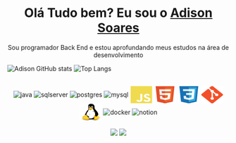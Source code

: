 <div>
  
  <h1 align="center">
    Olá Tudo bem? Eu sou o 
    <a href="https://www.linkedin.com/in/adison-soares-ab6b59190/">Adison Soares</a>
  </h1>
  
  <p align="center">
    Sou programador Back End e estou aprofundando meus estudos na área de desenvolvimento
  </p>

</div>


![Adison GitHub stats](https://github-readme-stats.vercel.app/api?username=AdisonSoares&show_icons=true&theme=dark)
![Top Langs](https://github-readme-stats.vercel.app/api/top-langs/?username=AdisonSoares&layout=compact)


<div align="center" valign="top"><br>
  <img align="center" alt="java" height="40" width="50" src="https://cdn-icons-png.flaticon.com/512/226/226777.png">
  <img align="center" alt="sqlserver" height="40" width="50" src="https://img.icons8.com/color/480/microsoft-sql-server.png">
  <img align="center" alt="postgres" height="40" width="50" src="https://cdn-icons-png.flaticon.com/512/5968/5968342.png">
  <img align="center" alt="mysql" height="40" width="50" src="https://cdn.jsdelivr.net/gh/devicons/devicon/icons/mysql/mysql-original.svg">
  <img align="center" alt="Js"  height="40" width="50" src="https://raw.githubusercontent.com/devicons/devicon/master/icons/javascript/javascript-plain.svg">
  <img align="center" alt="HTML" height="40" width="50" src="https://raw.githubusercontent.com/devicons/devicon/master/icons/html5/html5-original.svg">
  <img align="center" alt="CSS" height="40" width="50" src="https://raw.githubusercontent.com/devicons/devicon/master/icons/css3/css3-original.svg">
  <img align="center" alt="git" height="40" width="50" src="https://raw.githubusercontent.com/devicons/devicon/master/icons/git/git-original.svg">
  <img align="center" alt="linux" height="40" width="50" src="https://raw.githubusercontent.com/devicons/devicon/master/icons/linux/linux-original.svg">
    <img align="center" alt="docker" height="40" width="50" src="https://www.docker.com/wp-content/uploads/2022/03/Moby-logo.png">
     <img align="center" alt="notion" height="40" width="50" src="https://img.icons8.com/color/256/notion--v1.png">
</div><br>

<div align="center">
  <a href="https://www.linkedin.com/in/adison-soares-ab6b59190/" target="_blank"><img src="https://img.shields.io/badge/-LinkedIn-%230077B5?style=for-the-badge&logo=linkedin&logoColor=white" target="_blank"></a> 
  <a href="mailto:adison.soares7@gmail.com"><img src="https://img.shields.io/badge/-Gmail-%23333?style=for-the-badge&logo=gmail&logoColor=white" target="_blank"></a>
</div>
